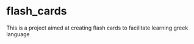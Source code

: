 # flash_cards

This is a project aimed at creating flash cards to facilitate learning greek language
